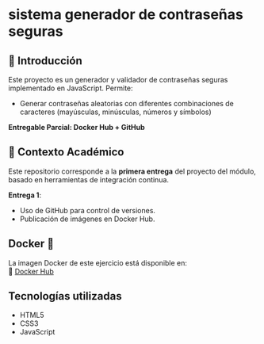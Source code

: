 # sistema generador de contraseñas seguras

## 📌 Introducción
Este proyecto es un generador y validador de contraseñas seguras implementado en JavaScript. Permite:
- Generar contraseñas aleatorias con diferentes combinaciones de caracteres (mayúsculas, minúsculas, números y símbolos)

**Entregable Parcial: Docker Hub + GitHub**   

## 📌 Contexto Académico
Este repositorio corresponde a la **primera entrega** del proyecto del módulo, basado en herramientas de integración continua.

  **Entrega 1**:  
   - Uso de GitHub para control de versiones.  
   - Publicación de imágenes en Docker Hub. 

## Docker 🐳
La imagen Docker de este ejercicio está disponible en:  
🔗 [Docker Hub](https://hub.docker.com/repository/docker/dennismorato/generador-claves)


## Tecnologías utilizadas
- HTML5
- CSS3
- JavaScript

